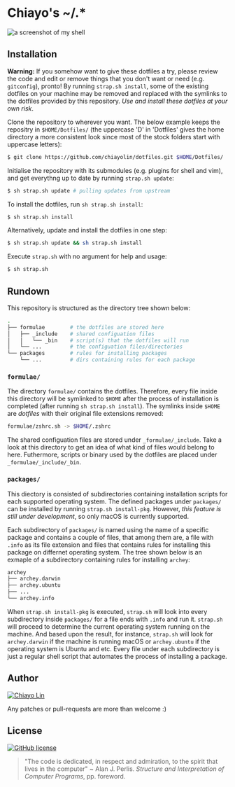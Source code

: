 # Chiayo's ~/.\*

![a screenshot of my shell](http://i.imgur.com/RsWMhK0.png?1)

## Installation

**Warning:** If you somehow want to give these dotfiles a try, please review
the code and edit or remove things that you don't want or need (e.g. `gitconfig`),
pronto! By running `strap.sh install`, some of the existing dotfiles on your 
machine may be removed and replaced with the symlinks to the dotfiles provided by 
this repository. _Use and install these dotfiles at your own risk_.

Clone the repository to wherever you want. The below example keeps the repositry
in `$HOME/Dotfiles/` (the uppercase 'D' in 'Dotfiles' gives the home directory
a more consistent look since most of the stock folders start with uppercase
letters):

```sh
$ git clone https://github.com/chiayolin/dotfiles.git $HOME/Dotfiles/
```

Initialise the repository with its submodules (e.g. plugins for
shell and vim), and get everythng up to date by running 
`strap.sh update`:

```sh
$ sh strap.sh update # pulling updates from upstream
```

To install the dotfiles, run `sh strap.sh install`:

```sh
$ sh strap.sh install
```

Alternatively, update and install the dotfiles in one step:

```sh
$ sh strap.sh update && sh strap.sh install
```

Execute `strap.sh` with no argument for help and usage:

```sh
$ sh strap.sh
```

## Rundown

This repository is structured as the directory tree shown below:

```sh
.
├── formulae        # the dotfiles are stored here
│   ├── _include    # shared configuation files
│   │   └── _bin    # script(s) that the dotfiles will run
│   └── ...         # the configuation files/directories
└── packages        # rules for installing packages
    └── ...         # dirs containing rules for each package
```

### `formulae/`
The directory `formulae/` contains the dotfiles. Therefore, every file inside 
this directory will be symlinked to `$HOME` after the process of installation 
is completed (after running `sh strap.sh install`). The symlinks inside 
`$HOME` are _dotfiles_ with their original file extensions removed:

```sh
formulae/zshrc.sh -> $HOME/.zshrc
```

The shared configuation files are stored under `_formulae/_include`. Take a 
look at this directory to get an idea of what kind of files would belong to
here. Futhermore, scripts or binary used by the dotfiles are placed under
`_formulae/_include/_bin`. 

### `packages/`

This diectory is consisted of subdirectories containing installation scripts
for each supported operating system. The defined packages under `packages/`
can be installed by running `strap.sh install-pkg`. However, _this feature is 
still under development_, so only macOS is currently supported.

Each subdirectory of `packages/` is named using the name of a specific package and 
contains a couple of files, that among them are, a file with `.info` as its file
extension and files that contains rules for installing this package on differnet 
operating system. The tree shown below is an exmaple of a subdirectory containing
rules for installing `archey`:

```sh
archey
├── archey.darwin
├── archey.ubuntu
├── ...
└── archey.info
```

When `strap.sh install-pkg` is executed, `strap.sh` will look into every
subdirectory inside `packages/` for a file ends with `.info` and run it.
`strap.sh` will proceed to determine the current operating system running on 
the machine. And based upon the result, for instance, `strap.sh` will look for 
`archey.darwin` if the machine is running macOS or `archey.ubuntu` if the
operating system is Ubuntu and etc. Every file under each subdirectory is just
a regular shell script that automates the process of installing a package.

## Author

[![Chiayo Lin](https://img.shields.io/badge/author-Chiayo%20Lin-green.svg)](mailto:chiayo.lin@gmail.com)

Any patches or pull-requests are more than welcome :)

## License
[![GitHub license](https://img.shields.io/github/license/mashape/apistatus.svg)](https://raw.githubusercontent.com/chiayolin/dotfiles/master/LICENSE.txt)
> "The code is dedicated, in respect and admiration, to the spirit that lives in
   the computer" ~ Alan J. Perlis. _Structure and Interpretation of 
  Computer Programs_, pp. foreword.

